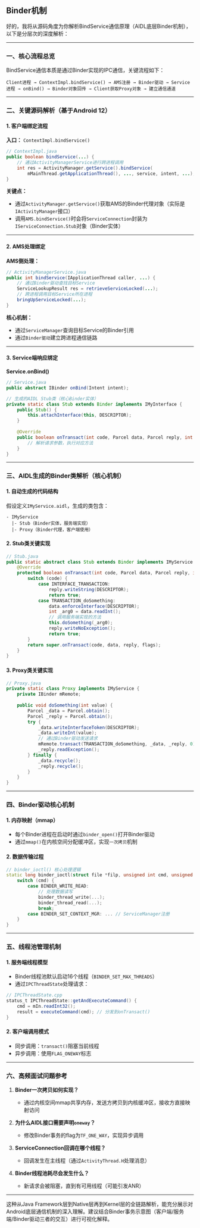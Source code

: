 ## Binder机制

好的，我将从源码角度为你解析BindService通信原理（AIDL底层Binder机制），以下是分层次的深度解析：

---

### 一、核心流程总览
BindService通信本质是通过Binder实现的IPC通信，关键流程如下：
```
Client进程 → ContextImpl.bindService() → AMS注册 → Binder驱动 → Service进程 → onBind() → Binder对象回传 → Client获取Proxy对象 → 建立通信通道
```

---

### 二、关键源码解析（基于Android 12）

#### 1. 客户端绑定流程
**入口：** `ContextImpl.bindService()`
```java
// ContextImpl.java
public boolean bindService(...) {
    // 通过ActivityManagerService进行跨进程调用
    int res = ActivityManager.getService().bindService(
        mMainThread.getApplicationThread(), ..., service, intent, ...);
}
```

**关键点：**
- 通过`ActivityManager.getService()`获取AMS的Binder代理对象（实际是`IActivityManager`接口）
- 调用`AMS.bindService()`时会将`ServiceConnection`封装为`IServiceConnection.Stub`对象（Binder实体）

---

#### 2. AMS处理绑定
**AMS侧处理：**
```java
// ActivityManagerService.java
public int bindService(IApplicationThread caller, ...) {
    // 通过Binder驱动查找目标Service
    ServiceLookupResult res = retrieveServiceLocked(...);
    // 跨进程调用目标Service所在进程
    bringUpServiceLocked(...);
}
```

**核心机制：**
- 通过`ServiceManager`查询目标Service的Binder引用
- 通过`Binder驱动`建立跨进程通信链路

---

#### 3. Service端响应绑定
**Service.onBind()**
```java
// Service.java
public abstract IBinder onBind(Intent intent);

// 生成的AIDL Stub类（核心Binder实体）
private static class Stub extends Binder implements IMyInterface {
    public Stub() {
        this.attachInterface(this, DESCRIPTOR);
    }
    
    @Override
    public boolean onTransact(int code, Parcel data, Parcel reply, int flags) {
        // 解析请求参数，执行对应方法
    }
}
```

---

### 三、AIDL生成的Binder类解析（核心机制）

#### 1. 自动生成的代码结构
假设定义`IMyService.aidl`，生成的类包含：
```
- IMyService
  |- Stub（Binder实体，服务端实现）
  |- Proxy（Binder代理，客户端使用）
```

#### 2. Stub类关键实现
```java
// Stub.java
public static abstract class Stub extends Binder implements IMyService {
    @Override
    protected boolean onTransact(int code, Parcel data, Parcel reply, int flags) {
        switch (code) {
            case INTERFACE_TRANSACTION:
                reply.writeString(DESCRIPTOR);
                return true;
            case TRANSACTION_doSomething:
                data.enforceInterface(DESCRIPTOR);
                int _arg0 = data.readInt();
                // 调用服务端实现的方法
                this.doSomething(_arg0);
                reply.writeNoException();
                return true;
        }
        return super.onTransact(code, data, reply, flags);
    }
}
```

#### 3. Proxy类关键实现
```java
// Proxy.java
private static class Proxy implements IMyService {
    private IBinder mRemote;
    
    public void doSomething(int value) {
        Parcel _data = Parcel.obtain();
        Parcel _reply = Parcel.obtain();
        try {
            _data.writeInterfaceToken(DESCRIPTOR);
            _data.writeInt(value);
            // 通过Binder驱动发送请求
            mRemote.transact(TRANSACTION_doSomething, _data, _reply, 0);
            _reply.readException();
        } finally {
            _data.recycle();
            _reply.recycle();
        }
    }
}
```

---

### 四、Binder驱动核心机制

#### 1. 内存映射（mmap）
- 每个Binder进程在启动时通过`binder_open()`打开Binder驱动
- 通过`mmap()`在内核空间分配缓冲区，实现`一次拷贝`机制

#### 2. 数据传输过程
```cpp
// binder_ioctl() 核心处理逻辑
static long binder_ioctl(struct file *filp, unsigned int cmd, unsigned long arg) {
    switch (cmd) {
        case BINDER_WRITE_READ:
            // 处理数据读写
            binder_thread_write(...);
            binder_thread_read(...);
            break;
        case BINDER_SET_CONTEXT_MGR: ... // ServiceManager注册
    }
}
```

---

### 五、线程池管理机制

#### 1. 服务端线程模型
- Binder线程池默认启动16个线程（`BINDER_SET_MAX_THREADS`）
- 通过`IPCThreadState`处理请求：
```java
// IPCThreadState.cpp
status_t IPCThreadState::getAndExecuteCommand() {
    cmd = mIn.readInt32();
    result = executeCommand(cmd); // 分发到onTransact()
}
```

#### 2. 客户端调用模式
- 同步调用：`transact()`阻塞当前线程
- 异步调用：使用`FLAG_ONEWAY`标志

---

### 六、高频面试问题参考

1. **Binder一次拷贝如何实现？**
   - 通过内核空间mmap共享内存，发送方拷贝到内核缓冲区，接收方直接映射访问

2. **为什么AIDL接口需要声明`oneway`？**
   - 修改Binder事务的flag为`TF_ONE_WAY`，实现异步调用

3. **ServiceConnection回调在哪个线程？**
   - 回调发生在主线程（通过`ActivityThread.H`处理消息）

4. **Binder线程池耗尽会发生什么？**
   - 新请求会被阻塞，直到有可用线程（可能引发ANR）

---

这种从Java Framework层到Native层再到Kernel层的全链路解析，能充分展示对Android底层通信机制的深入理解。建议结合Binder事务示意图（客户端/服务端/Binder驱动三者的交互）进行可视化解释。